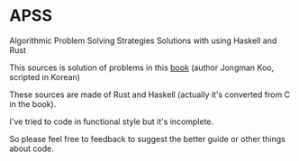 # APSS
Algorithmic Problem Solving Strategies Solutions with using Haskell and Rust

This sources is solution of problems in this [book](https://book.algospot.com) (author Jongman Koo, scripted in Korean)

These sources are made of Rust and Haskell (actually it's converted from C in the book).

I've tried to code in functional style but it's incomplete. 

So please feel free to feedback to suggest the better guide or other things about code.

